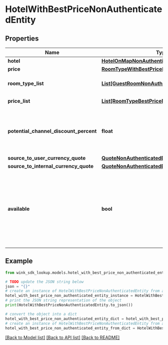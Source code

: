 # HotelWithBestPriceNonAuthenticatedEntity


## Properties

Name | Type | Description | Notes
------------ | ------------- | ------------- | -------------
**hotel** | [**HotelOnMapNonAuthenticatedEntity**](HotelOnMapNonAuthenticatedEntity.md) |  | 
**price** | [**RoomTypeWithBestPriceNonAuthenticatedEntity**](RoomTypeWithBestPriceNonAuthenticatedEntity.md) |  | 
**room_type_list** | [**List[GuestRoomNonAuthenticatedEntity]**](GuestRoomNonAuthenticatedEntity.md) | Unique property room types | 
**price_list** | [**List[RoomTypeBestPriceNonAuthenticatedEntity]**](RoomTypeBestPriceNonAuthenticatedEntity.md) | Best-priced room types | 
**potential_channel_discount_percent** | **float** | The potential discount the user is entitled to if user is a member / authenticated. | 
**source_to_user_currency_quote** | [**QuoteNonAuthenticatedEntity**](QuoteNonAuthenticatedEntity.md) |  | 
**source_to_internal_currency_quote** | [**QuoteNonAuthenticatedEntity**](QuoteNonAuthenticatedEntity.md) |  | 
**available** | **bool** | Flag to indicate whether this blocking is available or not. This data point is identifier to the available flag on the &#x60;price&#x60; child data point. | [optional] 

## Example

```python
from wink_sdk_lookup.models.hotel_with_best_price_non_authenticated_entity import HotelWithBestPriceNonAuthenticatedEntity

# TODO update the JSON string below
json = "{}"
# create an instance of HotelWithBestPriceNonAuthenticatedEntity from a JSON string
hotel_with_best_price_non_authenticated_entity_instance = HotelWithBestPriceNonAuthenticatedEntity.from_json(json)
# print the JSON string representation of the object
print(HotelWithBestPriceNonAuthenticatedEntity.to_json())

# convert the object into a dict
hotel_with_best_price_non_authenticated_entity_dict = hotel_with_best_price_non_authenticated_entity_instance.to_dict()
# create an instance of HotelWithBestPriceNonAuthenticatedEntity from a dict
hotel_with_best_price_non_authenticated_entity_from_dict = HotelWithBestPriceNonAuthenticatedEntity.from_dict(hotel_with_best_price_non_authenticated_entity_dict)
```
[[Back to Model list]](../README.md#documentation-for-models) [[Back to API list]](../README.md#documentation-for-api-endpoints) [[Back to README]](../README.md)


